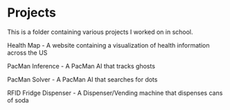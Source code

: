# Projects

This is a folder containing various projects I worked on in school.


Health Map - A website containing a visualization of health information across the US

PacMan Inference - A PacMan AI that tracks ghosts

PacMan Solver - A PacMan AI that searches for dots

RFID Fridge Dispenser - A Dispenser/Vending machine that dispenses cans of soda
